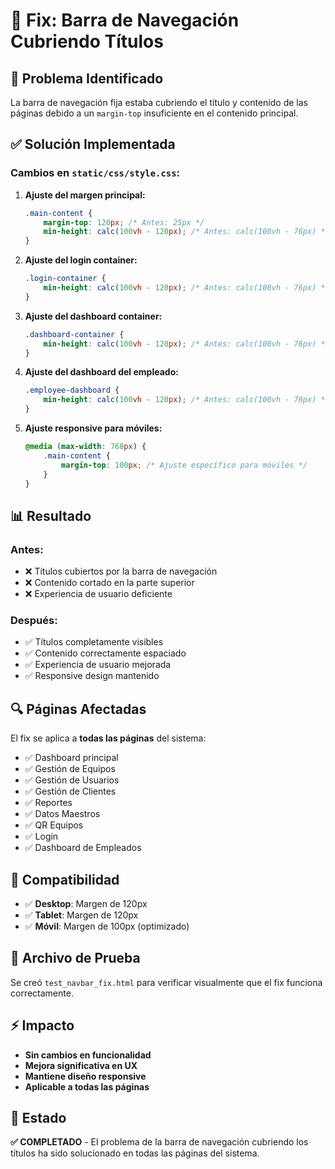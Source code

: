 # 🔧 Fix: Barra de Navegación Cubriendo Títulos

## 🎯 Problema Identificado
La barra de navegación fija estaba cubriendo el título y contenido de las páginas debido a un `margin-top` insuficiente en el contenido principal.

## ✅ Solución Implementada

### **Cambios en `static/css/style.css`:**

1. **Ajuste del margen principal:**
   ```css
   .main-content {
       margin-top: 120px; /* Antes: 25px */
       min-height: calc(100vh - 120px); /* Antes: calc(100vh - 76px) */
   }
   ```

2. **Ajuste del login container:**
   ```css
   .login-container {
       min-height: calc(100vh - 120px); /* Antes: calc(100vh - 76px) */
   }
   ```

3. **Ajuste del dashboard container:**
   ```css
   .dashboard-container {
       min-height: calc(100vh - 120px); /* Antes: calc(100vh - 76px) */
   }
   ```

4. **Ajuste del dashboard del empleado:**
   ```css
   .employee-dashboard {
       min-height: calc(100vh - 120px); /* Antes: calc(100vh - 76px) */
   }
   ```

5. **Ajuste responsive para móviles:**
   ```css
   @media (max-width: 768px) {
       .main-content {
           margin-top: 100px; /* Ajuste específico para móviles */
       }
   }
   ```

## 📊 Resultado

### **Antes:**
- ❌ Títulos cubiertos por la barra de navegación
- ❌ Contenido cortado en la parte superior
- ❌ Experiencia de usuario deficiente

### **Después:**
- ✅ Títulos completamente visibles
- ✅ Contenido correctamente espaciado
- ✅ Experiencia de usuario mejorada
- ✅ Responsive design mantenido

## 🔍 Páginas Afectadas

El fix se aplica a **todas las páginas** del sistema:

- ✅ Dashboard principal
- ✅ Gestión de Equipos
- ✅ Gestión de Usuarios
- ✅ Gestión de Clientes
- ✅ Reportes
- ✅ Datos Maestros
- ✅ QR Equipos
- ✅ Login
- ✅ Dashboard de Empleados

## 📱 Compatibilidad

- ✅ **Desktop**: Margen de 120px
- ✅ **Tablet**: Margen de 120px
- ✅ **Móvil**: Margen de 100px (optimizado)

## 🧪 Archivo de Prueba

Se creó `test_navbar_fix.html` para verificar visualmente que el fix funciona correctamente.

## ⚡ Impacto

- **Sin cambios en funcionalidad**
- **Mejora significativa en UX**
- **Mantiene diseño responsive**
- **Aplicable a todas las páginas**

## 🎉 Estado

**✅ COMPLETADO** - El problema de la barra de navegación cubriendo los títulos ha sido solucionado en todas las páginas del sistema.
